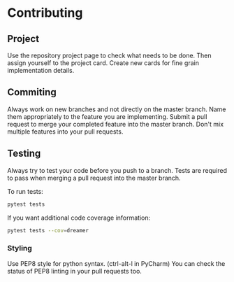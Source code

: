 # Contributing

## Project
Use the repository project page to check what needs to be done. Then assign yourself to the project card. 
Create new cards for fine grain implementation details.

## Commiting
Always work on new branches and not directly on the master branch.
Name them appropriately to the feature you are implementing.
Submit a pull request to merge your completed feature into the master branch.
Don't mix multiple features into your pull requests. 

## Testing

Always try to test your code before you push to a branch. 
Tests are required to pass when merging a pull request into the master branch.

To run tests:
```bash
pytest tests
```

If you want additional code coverage information:
```bash
pytest tests --cov=dreamer
```

### Styling

Use PEP8 style for python syntax. (ctrl-alt-l in PyCharm) 
You can check the status of PEP8 linting in your pull requests too.

